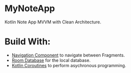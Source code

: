 # MyNoteApp 
Kotlin Note App MVVM with Clean Architecture.

# Build With:
* [Navigation Component](https://developer.android.com/guide/navigation?gclsrc=ds&gclsrc=ds) to navigate between Fragments.
* [Room Database](https://developer.android.com/training/data-storage/room) for the local database.
* [Kotlin Coroutines](https://developer.android.com/kotlin/coroutines?gclsrc=ds&gclsrc=ds) to perform asychronous programming.
